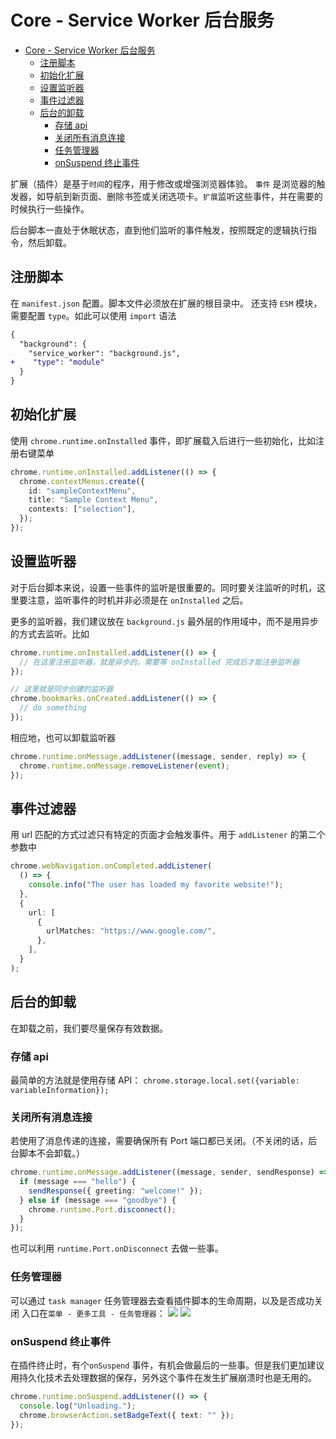 # Core - Service Worker 后台服务

- [Core - Service Worker 后台服务](#core---service-worker-后台服务)
  - [注册脚本](#注册脚本)
  - [初始化扩展](#初始化扩展)
  - [设置监听器](#设置监听器)
  - [事件过滤器](#事件过滤器)
  - [后台的卸载](#后台的卸载)
    - [存储 api](#存储-api)
    - [关闭所有消息连接](#关闭所有消息连接)
    - [任务管理器](#任务管理器)
    - [onSuspend 终止事件](#onsuspend-终止事件)

扩展（插件）是基于`时间`的程序，用于修改或增强浏览器体验。
`事件` 是浏览器的触发器，如导航到新页面、删除书签或关闭选项卡。`扩展`监听这些事件，并在需要的时候执行一些操作。

后台脚本一直处于休眠状态，直到他们监听的事件触发，按照既定的逻辑执行指令，然后卸载。

## 注册脚本

在 `manifest.json` 配置。脚本文件必须放在扩展的根目录中。
还支持 `ESM` 模块，需要配置 `type`。如此可以使用 `import` 语法

```diff
{
  "background": {
    "service_worker": "background.js",
+    "type": "module"
  }
}
```

## 初始化扩展

使用 `chrome.runtime.onInstalled` 事件，即扩展载入后进行一些初始化，比如注册右键菜单

```ts
chrome.runtime.onInstalled.addListener(() => {
  chrome.contextMenus.create({
    id: "sampleContextMenu",
    title: "Sample Context Menu",
    contexts: ["selection"],
  });
});
```

## 设置监听器

对于后台脚本来说，设置一些事件的监听是很重要的。同时要关注监听的时机，这里要注意，监听事件的时机并非必须是在 `onInstalled` 之后。

更多的监听器，我们建议放在 `background.js` 最外层的作用域中，而不是用异步的方式去监听。比如

```ts
chrome.runtime.onInstalled.addListener(() => {
  // 在这里注册监听器，就是异步的。需要等 onInstalled 完成后才能注册监听器
});

// 这里就是同步创建的监听器
chrome.bookmarks.onCreated.addListener(() => {
  // do something
});
```

相应地，也可以卸载监听器

```ts
chrome.runtime.onMessage.addListener((message, sender, reply) => {
  chrome.runtime.onMessage.removeListener(event);
});
```

## 事件过滤器

用 url 匹配的方式过滤只有特定的页面才会触发事件。用于 `addListener` 的第二个参数中

```ts
chrome.webNavigation.onCompleted.addListener(
  () => {
    console.info("The user has loaded my favorite website!");
  },
  {
    url: [
      {
        urlMatches: "https://www.google.com/",
      },
    ],
  }
);
```

## 后台的卸载

在卸载之前，我们要尽量保存有效数据。

### 存储 api

最简单的方法就是使用存储 API：
`chrome.storage.local.set({variable: variableInformation});`

### 关闭所有消息连接

若使用了消息传递的连接，需要确保所有 Port 端口都已关闭。（不关闭的话，后台脚本不会卸载。）

```ts
chrome.runtime.onMessage.addListener((message, sender, sendResponse) => {
  if (message === "hello") {
    sendResponse({ greeting: "welcome!" });
  } else if (message === "goodbye") {
    chrome.runtime.Port.disconnect();
  }
});
```

也可以利用 `runtime.Port.onDisconnect` 去做一些事。

### 任务管理器

可以通过 `task manager` 任务管理器去查看插件脚本的生命周期，以及是否成功关闭
入口在`菜单 - 更多工具 - 任务管理器`：
![](https://cdn.jsdelivr.net/gh/JunyWuuuu91/JunyWuuuu91.github.io@master/images/202204111715343.png)
![](https://cdn.jsdelivr.net/gh/JunyWuuuu91/JunyWuuuu91.github.io@master/images/202204111714570.png)

### onSuspend 终止事件

在插件终止时，有个`onSuspend` 事件，有机会做最后的一些事。但是我们更加建议用持久化技术去处理数据的保存，另外这个事件在发生扩展崩溃时也是无用的。

```ts
chrome.runtime.onSuspend.addListener(() => {
  console.log("Unloading.");
  chrome.browserAction.setBadgeText({ text: "" });
});
```
